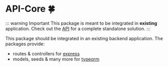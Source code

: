 # API-Core 🍀

::: warning Important
This package is meant to be integrated in **existing** application. Check out the [API](../api/index.md) for 
a complete standalone solution.
:::

This package should be integrated in an existing backend application.
The packages provide: 
- routes & controllers for [express]()
- models, seeds & many more for [typeorm]()


